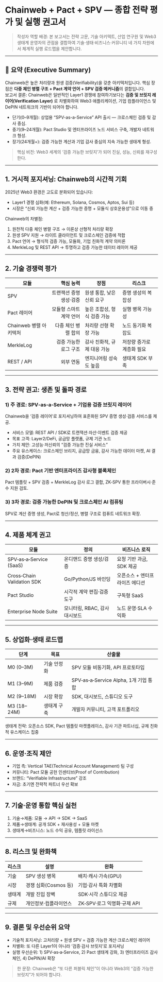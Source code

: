 # Chainweb + Pact + SPV — 종합 전략 평가 및 실행 권고서

> 작성자 역할 배경: 본 보고서는 전략 고문, 기술 아키텍트, 산업 연구원 및 Web3 생태계 운영자의 관점을 결합하여 기술·생태·비즈니스·커뮤니티 네 가지 차원에서 체계적 실행 로드맵을 제안합니다.

---

## 🧭 요약 (Executive Summary)

Chainweb은 높은 처리량과 원생 검증(Verifiability)을 갖춘 아키텍처입니다. 핵심 장점은 **다중 체인 병렬 구조 + Pact 계약 언어 + SPV 검증 메커니즘**의 결합입니다.  
보고서 결론: Chainweb은 일반적인 Layer1 경쟁에 참여하기보다는 **검증 및 브릿지 레이어(Verification Layer)** 로 차별화하여 Web3 애플리케이션, 기업 컴플라이언스 및 DePIN 네트워크의 기반이 되어야 합니다.

- 단기(0–9개월): 상업용 “SPV-as-a-Service” API 출시 — 크로스체인 검증 및 감사 중심.  
- 중기(9–24개월): Pact Studio 및 엔터프라이즈 노드 서비스 구축, 개발자 네트워크 형성.  
- 장기(24개월+): 검증 가능한 계산과 기업 감사 중심의 지속 가능한 생태계 형성.

> 핵심 비전: Web3 세계의 ‘검증 가능한 브릿지’가 되어 진실, 성능, 신뢰를 재구성한다.

---

## 1. 거시적 포지셔닝: Chainweb의 시간적 기회

2025년 Web3 환경은 고도로 분화되어 있습니다:
- Layer1 경쟁 심화(예: Ethereum, Solana, Cosmos, Aptos, Sui 등)
- 시장은 “신뢰 가능한 계산 + 검증 가능한 증명 + 모듈식 상호운용성”으로 이동 중

Chainweb의 차별점:
1. 원천적 다중 체인 병렬 구조 → 이론상 선형적 처리량 확장  
2. 원생 SPV 지원 → 라이트 클라이언트 및 크로스체인 검증에 적합  
3. Pact 언어 → 형식적 검증 가능, 모듈화, 기업 친화적 계약 의미론  
4. MerkleLog 및 REST API → 투명하고 검증 가능한 데이터 레이어 제공

---

## 2. 기술 경쟁력 평가

| 모듈 | 핵심 능력 | 장점 | 리스크 |
|------|----------:|------|--------|
| SPV | 트랜잭션 증명 생성·검증 | 원생 통합, 낮은 신뢰 요구 | 증명 생성의 복잡성 |
| Pact 레이어 | 모듈형 스마트 계약 언어 | 높은 조합성, 형식 검증 가능 | 실행 병목 가능성 |
| Chainweb 병렬 아키텍처 | 다중 체인 병렬 합의 | 처리량 선형 확장 가능 | 노드 동기화 복잡도 |
| MerkleLog | 검증 가능한 로그 구조 | 감사 친화적, 규제 대응 가능 | 저장량 증가로 계층화 필요 |
| REST / API | 외부 연동 | 엔지니어링 성숙도 높음 | 생태계 SDK 부족 |

---

## 3. 전략 권고: 생존 및 돌파 경로

### 1) 주 경로: SPV‑as‑a‑Service + 기업용 검증 브릿지 레이어
Chainweb을 ‘검증 레이어’로 포지셔닝하여 표준화된 SPV 증명 생성·검증 서비스를 제공.

- 서비스 모델: REST API / SDK로 트랜잭션·자산·이벤트 검증 제공  
- 목표 고객: Layer2/DeFi, 공급망 플랫폼, 규제 기관 노드  
- 가치 제안: 고성능·저신뢰의 “검증 가능한 진실 서비스”  
- 주요 유스케이스: 크로스체인 브리지, 공급망 금융, 감사 가능한 데이터 마켓, AI 결과 검증(DePIN)

### 2) 2차 경로: Pact 기반 엔터프라이즈 감사형 블록체인
Pact 템플릿 + SPV 검증 + MerkleLog 감사 로그 결합, ZK‑SPV 통한 프라이버시·준수 지원 검토.

### 3) 3차 경로: 검증 가능한 DePIN 및 크로스체인 AI 컴퓨팅
SPV로 계산 증명 생성, Pact로 청산/정산, 병렬 구조로 컴퓨트 네트워크 확장.

---

## 4. 제품 체계 권고

| 모듈 | 정의 | 비즈니스 로직 |
|------|------|---------------|
| SPV‑as‑a‑Service (SaaS) | 온디맨드 증명 생성/검증 | 요청 기반 과금, SDK 제공 |
| Cross‑Chain Validation SDK | Go/Python/JS 바인딩 | 오픈소스 + 엔터프라이즈 에디션 |
| Pact Studio | 시각적 계약 편집·검증 도구 | 구독형 SaaS |
| Enterprise Node Suite | 모니터링, RBAC, 감사 대시보드 | 노드 운영·SLA 수익화 |

---

## 5. 상업화·생태 로드맵

| 단계 | 목표 | 산출물 |
|------|------|--------|
| M0 (0–3M) | 기술 안정화 | SPV 모듈 비동기화, API 프로토타입 |
| M1 (3–9M) | 제품 검증 | SPV‑as‑a‑Service Alpha, 1개 기업 통합 |
| M2 (9–18M) | 시장 확장 | SDK, 대시보드, 스튜디오 도구 |
| M3 (18–24M) | 생태계 구축 | 개발자 커뮤니티, 고객 포트폴리오 |

생태계 전략: 오픈소스 SDK, Pact 템플릿 마켓플레이스, 감사 기관 파트너십, 규제 친화적 유스케이스 집중

---

## 6. 운영·조직 제안

- 기업 측: Vertical TAE(Technical Account Management) 팀 구성  
- 커뮤니티: Pact 모듈 공헌 인센티브(Proof of Contribution)  
- 브랜드: “Verifiable Infrastructure” 강조  
- 자금: 초기엔 전략적 파트너 우선 확보

---

## 7. 기술·운영 통합 핵심 실천

1. 기술→제품: 모듈 → API → SDK → SaaS  
2. 제품→생태계: 공개 SDK + 재사용성 + 모듈 마켓  
3. 생태계→비즈니스: 노드 수익 공유, 템플릿 라이선스

---

## 8. 리스크 및 완화책

| 리스크 | 설명 | 완화 |
|--------|------|------|
| 기술 | SPV 생성 병목 | 배치·캐시·가속(GPU) |
| 시장 | 경쟁 심화(Cosmos 등) | 기업·감사 특화 차별화 |
| 생태계 | 개발 진입 장벽 | SDK·시각 스튜디오 제공 |
| 규제 | 개인정보·컴플라이언스 | ZK‑SPV·로그 익명화·규제 API |

---

## 9. 결론 및 우선순위 요약

- 기술적 포지셔닝: 고처리량 + 원생 SPV = 검증 가능한 계산·크로스체인 레이어  
- 차별화: 또 다른 Layer1이 아니라 ‘검증·감사 브릿지’로 포지셔닝  
- 실행 우선순위: 1) SPV‑as‑a‑Service, 2) Pact 생태계 강화, 3) 엔터프라이즈 감사 체인, 4) DePIN/AI 확장

> 한 문장: Chainweb은 “또 다른 퍼블릭 체인”이 아니라 Web3의 “검증 가능한 브릿지”가 되어야 합니다.
